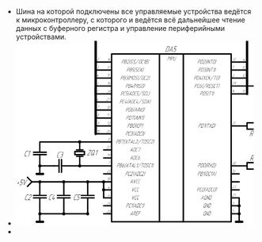 - Шина на которой подключены все управляемые устройства ведётся к микроконтроллеру, с которого и ведётся всё дальнейшее чтение данных с буферного регистра и управление периферийными устройствами.
- ![image.png](../assets/image_1715514192946_0.png)
-